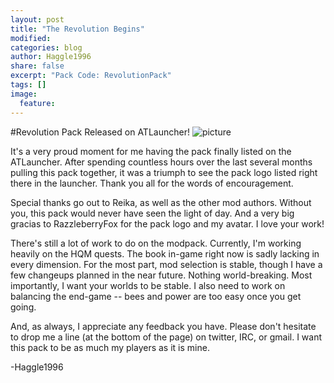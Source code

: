 ```yaml
---
layout: post
title: "The Revolution Begins"
modified:
categories: blog
author: Haggle1996
share: false
excerpt: "Pack Code: RevolutionPack"
tags: []
image:
  feature:
---
```


#Revolution Pack Released on ATLauncher!
![picture](http://haggle1996.github.io/RevolutionPack/images/blog1.png "Logo Title Text 1")  


It's a very proud moment for me having the pack finally listed on the ATLauncher. After spending countless hours over the last several months pulling this pack together, it was a triumph to see the pack logo listed right there in the launcher. Thank you all for the words of encouragement.

Special thanks go out to Reika, as well as the other mod authors. Without you, this pack would never have seen the light of day. And a very big gracias to RazzleberryFox for the pack logo and my avatar. I love your work!

There's still a lot of work to do on the modpack. Currently, I'm working heavily on the HQM quests. The book in-game right now is sadly lacking in every dimension. For the most part, mod selection is stable, though I have a few changeups planned in the near future. Nothing world-breaking. Most importantly, I want your worlds to be stable. I also need to work on balancing the end-game -- bees and power are too easy once you get going.

And, as always, I appreciate any feedback you have. Please don't hesitate to drop me a line (at the bottom of the page) on twitter, IRC, or gmail. I want this pack to be as much my players as it is mine.

-Haggle1996
